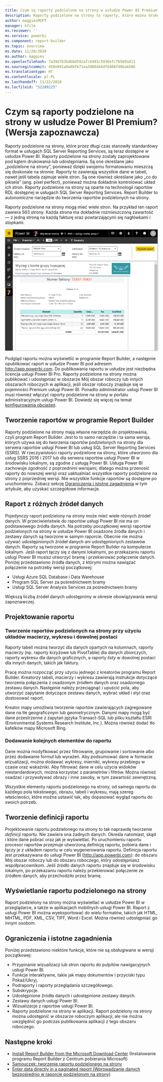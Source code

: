 ```yaml
---
title: Czym są raporty podzielone na strony w usłudze Power BI Premium? (Wersja zapoznawcza)
description: Raporty podzielone na strony to raporty, które można drukować lub udostępniać. Można również dokładnie kontrolować układ raportu. Raporty te zawierają na przykład wszystkie dane w tabeli, nawet jeśli tabela zajmuje wiele stron.
author: maggiesMSFT
manager: kfile
ms.reviewer: ''
ms.service: powerbi
ms.component: report-builder
ms.topic: overview
ms.date: 11/20/2018
ms.author: maggies
ms.openlocfilehash: 7a39d7b3bdbbd592afc6481c5936efc76569ad11
ms.sourcegitcommit: 458e091a0a0bfb71ea3980d44df6408f48bab586
ms.translationtype: HT
ms.contentlocale: pl-PL
ms.lasthandoff: 11/22/2018
ms.locfileid: "52289225"
---
```

# <a name="what-are-paginated-reports-in-power-bi-premium-preview"></a>Czym są raporty podzielone na strony w usłudze Power BI Premium? (Wersja zapoznawcza)
Raporty podzielone na strony, które przez długi czas stanowiły standardowy format w usługach SQL Server Reporting Services, są teraz dostępne w usłudze Power BI. Raporty podzielone na strony zostały zaprojektowane pod kątem drukowania lub udostępniania. Są one określane jako „podzielone na strony”, ponieważ dzięki swojemu formatowaniu mieszczą się doskonale na stronie. Raporty te zawierają wszystkie dane w tabeli, nawet jeśli tabela zajmuje wiele stron. Są one również określane jako „co do piksela” (ang. pixel perfect), ponieważ można dokładnie kontrolować układ ich stron. Raporty podzielone na strony są oparte na technologii raportów RDL dostępnej w usługach SQL Server Reporting Services. Report Builder to autonomiczne narzędzie do tworzenia raportów podzielonych na strony. 

Raporty podzielone na strony mogą mieć wiele stron. Na przykład ten raport zawiera 563 strony. Każda strona ma dokładnie rozmieszczoną zawartość — z jedną stroną na każdą fakturę oraz powtarzającymi się nagłówkami i stopkami.

![Raport podzielony na strony w usłudze Power BI](media/paginated-reports-report-builder-power-bi/power-bi-paginated-wwi-report-page.png)

Podgląd raportu można wyświetlić w programie Report Builder, a następnie opublikować raport w usłudze Power BI pod adresem http://app.powerbi.com. Do publikowania raportu w usłudze jest niezbędna licencja usługi Power BI Pro. Raporty podzielone na strony można publikować i udostępniać w obszarze Mój obszar roboczy lub innych obszarach roboczych w aplikacji, jeśli obszar roboczy znajduje się w pojemności Premium usługi Power BI. Ponadto administrator usługi Power BI musi również włączyć raporty podzielone na strony w portalu administracyjnym usługi Power BI. Dowiedz się więcej na temat [konfigurowania obciążeń](service-admin-premium-manage.md#configure-workloads). 

## <a name="create-reports-in-report-builder"></a>Tworzenie raportów w programie Report Builder

Raporty podzielone na strony mają własne narzędzie do projektowania, czyli program Report Builder. Jest to to samo narzędzie i ta sama wersja, których używa się do tworzenia raportów podzielonych na strony dla serwera raportów usługi Power BI lub usług SQL Server Reporting Services (SSRS). W rzeczywistości raporty podzielone na strony, które utworzono dla usług SSRS 2016 i 2017 lub dla serwera raportów usługi Power BI w środowisku lokalnym, są zgodne z usługą Power BI. Usługa Power BI zachowuje zgodność z poprzednimi wersjami, dlatego można przenosić raporty do nowszej wersji oraz uaktualniać wszystkie raporty podzielone na strony z poprzedniej wersji. Nie wszystkie funkcje raportów są dostępne po uruchomieniu. Zobacz sekcję [Ograniczenia i istotne zagadnienia](#limitations-and-considerations) w tym artykule, aby uzyskać szczegółowe informacje.
     
## <a name="report-from-a-variety-of-data-sources"></a>Raport z różnych źródeł danych

Pojedynczy raport podzielony na strony może mieć wiele różnych źródeł danych. W przeciwieństwie do raportów usługi Power BI nie ma on podstawowego źródła danych. Na potrzeby początkowej wersji raportów podzielonych na strony w usłudze Power BI osadzone źródła danych i zestawy danych są tworzone w samym raporcie. Obecnie nie można używać udostępnionych źródeł danych ani udostępnionych zestawów danych. Raporty są tworzone w programie Report Builder na komputerze lokalnym. Jeśli raport łączy się z danymi lokalnymi, po przekazaniu raportu usługi Power BI musisz utworzyć bramę i przekierować połączenie danych. Poniżej przedstawiono źródła danych, z którymi można nawiązać połączenie na potrzeby wersji początkowej:

- Usługi Azure SQL Database i Data Warehouse
- Program SQL Server za pośrednictwem bramy
- Usługi SQL Server Analysis Services za pośrednictwem bramy
 
Większą liczbą źródeł danych udostępnimy w okresie obowiązywania wersji zapoznawczej.

## <a name="design-your-report"></a>Projektowanie raportu  

### <a name="create-paginated-reports-with-matrix-chart-and-free-form-layouts"></a>Tworzenie raportów podzielonych na strony przy użyciu układów macierzy, wykresu i dowolnej postaci

Raporty tabeli można tworzyć dla danych opartych na kolumnach, raporty macierzy (np. raporty krzyżowe lub PivotTable) dla danych zbiorczych, raporty wykresu dla danych graficznych, a raporty *listy* w dowolnej postaci dla innych danych, takich jak faktury. 
  
Pracę można rozpocząć przy użyciu jednego z kreatorów programu Report Builder. Kreatorzy tabeli, macierzy i wykresu zawierają instrukcje dotyczące tworzenia połączenia z osadzonym źródłem danych oraz osadzonego zestawu danych. Następnie należy przeciągnąć i upuścić pola, aby utworzyć zapytanie dotyczące zestawu danych, wybrać układ i styl oraz dostosować raport.  
  
Kreator mapy umożliwia tworzenie raportów zawierających zagregowane dane na tle geograficznym lub geometrycznym. Danymi mapy mogą być dane przestrzenne z zapytań języka Transact-SQL lub pliku kształtu ESRI (Environmental Systems Research Institute, Inc.). Można również dodać tło kafelków mapy Microsoft Bing.  

### <a name="add-more-to-your-report"></a>Dodawanie kolejnych elementów do raportu

Dane można modyfikować przez filtrowanie, grupowanie i sortowanie albo przez dodawanie formuł lub wyrażeń. Aby podsumować dane w formacie wizualizacji, można dodawać wykresy, mierniki, wykresy przebiegu w czasie oraz wskaźniki.  Aby filtrować dane w celu użycia widoków niestandardowych, można korzystać z parametrów i filtrów. Można również osadzać i przywoływać obrazy i inne zasoby, w tym zawartość zewnętrzną.  

Wszystkie elementy raportu podzielonego na strony, od samego raportu do każdego pola tekstowego, obrazu, tabeli i wykresu, mają szereg właściwości, które można ustawić tak, aby dopasować wygląd raportu do swoich potrzeb.

## <a name="creating-a-report-definition"></a>Tworzenie definicji raportu

Projektowanie raportu podzielonego na strony to tak naprawdę tworzenie *definicji raportu*. Nie zawiera ona żadnych danych. Określa natomiast, skąd i które dane pobrać oraz jak je wyświetlać. Po uruchomieniu raportu procesor raportów przejmuje utworzoną definicję raportu, pobiera dane i łączy je z układem raportu w celu wygenerowania raportu. Definicja raportu jest przekazywana do usługi Power BI (http://app.powerbi.com): do obszaru Mój obszar roboczy lub do obszaru roboczego, który udostępniasz współpracownikom. Jeśli źródło danych raportu znajduje się w środowisku lokalnym, po przekazaniu raportu należy przekierować połączenie ze źródłem danych, aby przechodziło przez bramę. 

## <a name="view-your-paginated-report"></a>Wyświetlanie raportu podzielonego na strony
Raport podzielony na strony można wyświetlać w usłudze Power BI w przeglądarce, a także w aplikacjach mobilnych usługi Power BI. Raport z usługi Power BI można wyeksportować do wielu formatów, takich jak HTML, MHTML, PDF, XML, CSV, TIFF, Word i Excel. Można również udostępniać go innym osobom.  
  
## <a name="limitations-and-considerations"></a>Ograniczenia i istotne zagadnienia

Poniżej przedstawiono niektóre funkcje, które nie są obsługiwane w wersji początkowej:

- Przypinanie wizualizacji lub stron raportu do pulpitów nawigacyjnych usługi Power BI.
- Funkcje interaktywne, takie jak mapy dokumentów i przyciski typu Pokaż/Ukryj.
- Podraporty i raporty przeglądania szczegółowego.
- Subskrypcje.
- Udostępnione źródła danych i udostępnione zestawy danych.
- Zestawy danych usługi Power BI.
- Wizualizacje z raportów usługi Power BI.
- Raporty podzielone na strony w aplikacji. Raport podzielony na strony można udostępnić w obszarze roboczym aplikacji, ale nie można uwzględnić go podczas publikowania aplikacji z tego obszaru roboczego.
 
## <a name="next-steps"></a>Następne kroki

- [Install Report Builder from the Microsoft Download Center](http://go.microsoft.com/fwlink/?LinkID=734968) (Instalowanie programu Report Builder z Centrum pobierania Microsoft)
- [Samouczek: tworzenie raportu podzielonego na strony](paginated-reports-quickstart-aw.md)
- [Enter data directly in a paginated report (Wprowadzanie danych bezpośrednio w raporcie podzielonym na strony)](paginated-reports-enter-data.md)

  

